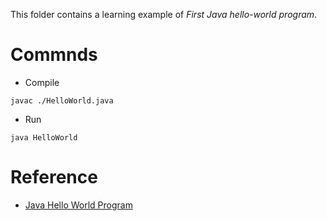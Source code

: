 This folder contains a learning example of *First Java hello-world program*.

# Commnds

- Compile

``` shell
javac ./HelloWorld.java 
```

- Run

``` shell
java HelloWorld
```



# Reference

- [Java Hello World Program](https://www.geeksforgeeks.org/java-hello-world-program/)
